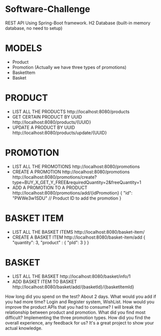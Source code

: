 # Software-Challenge
REST API Using Spring-Boot framework.
H2 Database (built-in memory database, no need to setup)

# MODELS
  - Product
  - Promotion (Actually we have three types of promotions)
  - BasketItem
  - Basket

# PRODUCT
  - LIST ALL THE PRODUCTS http://localhost:8080/products
  - GET CERTAIN PRODUCT BY UUID http://localhost:8080/products/{UUID}
  - UPDATE A PRODUCT BY UUID http://localhost:8080/products/update/{UUID}
# PROMOTION
  - LIST ALL THE PROMOTIONS http://localhost:8080/promotions
  - CREATE A PROMOTION http://localhost:8080/promotions
    http://localhost:8080/promotions/create?type=BUY_X_GET_Y_FREE&requiredQuantity=2&freeQuantity=1
  - ADD A PROMOTION TO A PRODUCT http://localhost:8080/promotions/add/{idPromotion}
    {
        "id": "PWWe3w1SDU" // Product ID to add the promotion
    }
# BASKET ITEM
  - LIST ALL THE BASKET ITEMS http://localhost:8080/basket-item/
  - CREATE A BASKET ITEM http://localhost:8080/basket-item/add
    {
    "quantity": 3,
    "product" : {
        "pId": 3
      }
    }
# BASKET
  - LIST ALL THE BASKET http://localhost:8080/basket/info/1
  - ADD BASKET ITEM TO BASKET http://localhost:8080/basket/add/{basketId}/{basketItemId}

How long did you spend on the test?
About 2 days.
What would you add if you had more time?
Login and Register system, WishList.
How would you improve the product APIs that you had to consume?
I will break the relationship between product and promotion.
What did you find most difficult?
Implementing the three promotion types.
How did you find the overall experience, any feedback for us?
It's a great project to show your actual knowledge.
